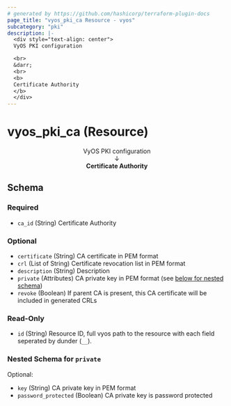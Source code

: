 ```yaml
---
# generated by https://github.com/hashicorp/terraform-plugin-docs
page_title: "vyos_pki_ca Resource - vyos"
subcategory: "pki"
description: |-
  <div style="text-align: center">
  VyOS PKI configuration

  <br>
  &darr;
  <br>
  <b>
  Certificate Authority
  </b>
  </div>
---
```


# vyos_pki_ca (Resource)

<div style="text-align: center">
VyOS PKI configuration

<br>
&darr;
<br>
<b>
Certificate Authority
</b>
</div>



<!-- schema generated by tfplugindocs -->
## Schema

### Required

- `ca_id` (String) Certificate Authority

### Optional

- `certificate` (String) CA certificate in PEM format
- `crl` (List of String) Certificate revocation list in PEM format
- `description` (String) Description
- `private` (Attributes) CA private key in PEM format (see [below for nested schema](#nestedatt--private))
- `revoke` (Boolean) If parent CA is present, this CA certificate will be included in generated CRLs

### Read-Only

- `id` (String) Resource ID, full vyos path to the resource with each field seperated by dunder (`__`).

<a id="nestedatt--private"></a>
### Nested Schema for `private`

Optional:

- `key` (String) CA private key in PEM format
- `password_protected` (Boolean) CA private key is password protected
